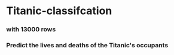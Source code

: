 # Titanic-classifcation
### with 13000 rows
### Predict the lives and deaths of the Titanic's occupants
